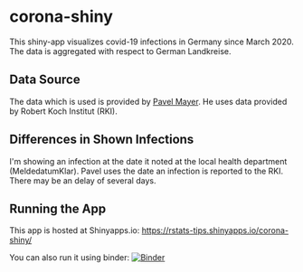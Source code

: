 # corona-shiny

This shiny-app visualizes covid-19 infections in Germany since March 2020.
The data is aggregated with respect to German Landkreise.

## Data Source
The data which is used is provided by [Pavel Mayer](https://pavelmayer.de/covid/risks/#tabletop).
He uses data provided by Robert Koch Institut (RKI).

## Differences in Shown Infections
I'm showing an infection at the date it noted at the local health department (MeldedatumKlar).
Pavel uses the date an infection is reported to the RKI. There may be an delay
of several days.

## Running the App
This app is hosted at Shinyapps.io: https://rstats-tips.shinyapps.io/corona-shiny/

You can also run it using binder:
[![Binder](https://mybinder.org/badge_logo.svg)](https://mybinder.org/v2/gh/rstats-tips/corona-shiny/master)
